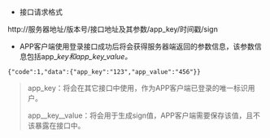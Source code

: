* 接口请求格式

http://服务器地址/版本号/接口地址及其参数/app\_key/时间戳/sign

* APP客户端使用登录接口成功后将会获得服务器端返回的参数信息，该参数信息包括app\__key和app\_key\_value。_

```
{"code":1,"data":{"app_key":"123","app_value":"456"}}
```

> app\_key：将会在其它接口中使用，作为APP客户端已登录的唯一标识用户。
>
> app\__key\__value：将会用于生成sign值，APP客户端需要保存该值，且不该暴露在接口中。



